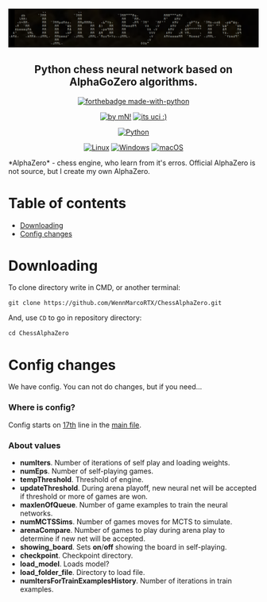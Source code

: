 <div id="alphazeropy" align="center">
    <br/>
    <img src="./logo_alpha.png" alt="AlphaPyZero Logo" width="712"/>
    <h2>Python chess neural network based on AlphaGoZero algorithms.</h2>
</div>


<div id="badges" align="center">
    
[![forthebadge made-with-python](http://ForTheBadge.com/images/badges/made-with-python.svg)](https://www.python.org/)
    
[![by mN!](https://img.shields.io/badge/By-MarcoNIT-brown.svg)](https://github.com/WennMarcoRTX)
[![its uci :)](https://img.shields.io/badge/UCI-engine-blue.svg)](https://en.wikipedia.org/wiki/Universal_Chess_Interface)

[![Python](https://github.com/WennMarcoRTX/MarcoEngine/actions/workflows/python-app.yml/badge.svg)](https://github.com/WennMarcoRTX/MarcoEngine/actions/workflows/python-app.yml)
    
[![Linux](https://svgshare.com/i/Zhy.svg)](https://svgshare.com/i/Zhy.svg)
[![Windows](https://svgshare.com/i/ZhY.svg)](https://svgshare.com/i/ZhY.svg)
[![macOS](https://svgshare.com/i/ZjP.svg)](https://svgshare.com/i/ZjP.svg)
    
</div>
*AlphaZero* - chess engine, who learn from it's erros. Official AlphaZero is not source, but I create my own AlphaZero. 

# Table of contents
- [Downloading](#downloading)
- [Config changes](#config-changes)

# Downloading
To clone directory write in CMD, or another terminal:

```
git clone https://github.com/WennMarcoRTX/ChessAlphaZero.git
```

And, use `CD` to go in repository directory:

```
cd ChessAlphaZero
```
# Config changes

We have config. You can not do changes, but if you need...

### Where is config?

Config starts on [17th](./main.py#17) line in the [main file](./main.py). 

### About values

- **numIters**. Number of iterations of self play and loading weights.
- **numEps**. Number of self-playing games.
- **tempThreshold**. Threshold of engine.
- **updateThreshold**. During arena playoff, new neural net will be accepted if threshold or more of games are won.
- **maxlenOfQueue**. Number of game examples to train the neural networks.
- **numMCTSSims**. Number of games moves for MCTS to simulate.
- **arenaCompare**. Number of games to play during arena play to determine if new net will be accepted.
- **showing_board**. Sets __on__/__off__ showing the board in self-playing.
- **checkpoint**. Checkpoint directory.
- **load_model**. Loads model?
- **load_folder_file**. Directory to load file.
- **numItersForTrainExamplesHistory**. Number of iterations in train examples.
